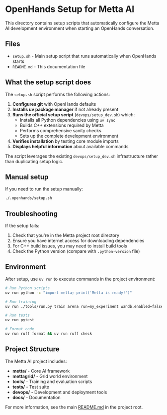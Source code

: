 # OpenHands Setup for Metta AI

This directory contains setup scripts that automatically configure the Metta AI development environment when starting an
OpenHands conversation.

## Files

- `setup.sh` - Main setup script that runs automatically when OpenHands starts
- `README.md` - This documentation file

## What the setup script does

The `setup.sh` script performs the following actions:

1. **Configures git** with OpenHands defaults
2. **Installs uv package manager** if not already present
3. **Runs the official setup script** (`devops/setup_dev.sh`) which:
   - Installs all Python dependencies using `uv sync`
   - Builds C++ extensions required by Metta
   - Performs comprehensive sanity checks
   - Sets up the complete development environment
4. **Verifies installation** by testing core module imports
5. **Displays helpful information** about available commands

The script leverages the existing `devops/setup_dev.sh` infrastructure rather than duplicating setup logic.

## Manual setup

If you need to run the setup manually:

```bash
./.openhands/setup.sh
```

## Troubleshooting

If the setup fails:

1. Check that you're in the Metta project root directory
2. Ensure you have internet access for downloading dependencies
3. For C++ build issues, you may need to install build tools
4. Check the Python version (compare with `.python-version` file)

## Environment

After setup, use `uv run` to execute commands in the project environment:

```bash
# Run Python scripts
uv run python -c "import metta; print('Metta is ready!')"

# Run training
uv run ./tools/run.py train arena run=my_experiment wandb.enabled=false

# Run tests
uv run pytest

# Format code
uv run ruff format && uv run ruff check
```

## Project Structure

The Metta AI project includes:

- **metta/** - Core AI framework
- **mettagrid/** - Grid world environment
- **tools/** - Training and evaluation scripts
- **tests/** - Test suite
- **devops/** - Development and deployment tools
- **docs/** - Documentation

For more information, see the main [README.md](../README.md) in the project root.
